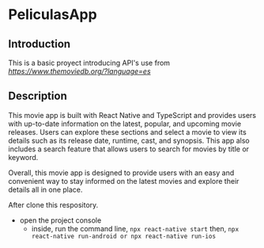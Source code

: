 # PeliculasApp

## Introduction

This is a basic proyect introducing API's use from  _https://www.themoviedb.org/?language=es_

## Description
This movie app is built with React Native and TypeScript and provides users with up-to-date information on the latest, popular, and upcoming movie releases. Users can explore these sections and select a movie to view its details such as its release date, runtime, cast, and synopsis. This app also includes a search feature that allows users to search for movies by title or keyword.

Overall, this movie app is designed to provide users with an easy and convenient way to stay informed on the latest movies and explore their details all in one place.

After clone this respository.
 - open the project console
    + inside, run the command line, `npx react-native start` then, `npx react-native run-android or npx react-native run-ios`


